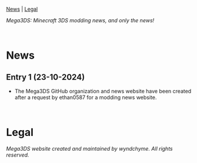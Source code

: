 [News](#news) | [Legal](#legal)

_Mega3DS: Minecraft 3DS modding news, and only the news!_

<br>

# News

## Entry 1 (23-10-2024)
- The Mega3DS GitHub organization and news website have been created after a request by ethan0587 for a modding news website.

<br>

# Legal

_Mega3DS website created and maintained by wyndchyme. All rights reserved._
